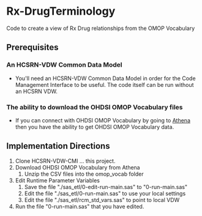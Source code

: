 # Rx-DrugTerminology
Code to create a view of Rx Drug relationships from the OMOP Vocabulary

## Prerequisites
### An HCSRN-VDW Common Data Model
- You'll need an HCSRN-VDW Common Data Model in order for the Code Management Interface to be useful. The code itself can be run without an HCSRN VDW.

### The ability to download the OHDSI OMOP Vocabulary files
- If you can connect with OHDSI OMOP Vocabulary by going to [Athena](https://athena.ohdsi.org/vocabulary/list) then you have the ability to get OHDSI OMOP Vocabulary data.

## Implementation Directions
1. Clone HCSRN-VDW-CMI ... this project.
2. Download OHDSI OMOP Vocabulary from Athena
   1. Unzip the CSV files into the omop_vocab folder
3. Edit Runtime Parameter Variables
   1. Save the file "./sas_etl/0-edit-run-main.sas" to "0-run-main.sas"
   2. Edit the file "./sas_etl/0-run-main.sas" to use your local settings
   3. Edit the file "./sas_etl/rcm_std_vars.sas" to point to local VDW
4. Run the file "0-run-main.sas" that you have edited.
